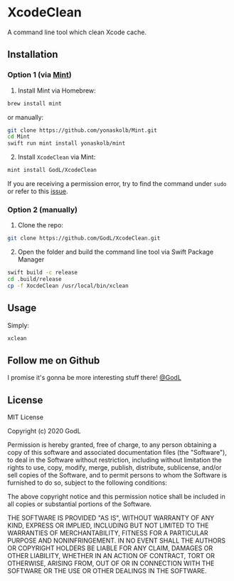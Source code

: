 # XcodeClean

A command line tool which clean Xcode cache.

## Installation
### Option 1 (via [Mint](https://github.com/yonaskolb/Mint))
1. Install Mint via Homebrew:
```sh
brew install mint
```
or manually:
```sh
git clone https://github.com/yonaskolb/Mint.git
cd Mint
swift run mint install yonaskolb/mint
```
2. Install `XcodeClean` via Mint:
```sh
mint install GodL/XcodeClean
```
If you are receiving a permission error, try to find the command under `sudo` or refer to this [issue](https://github.com/yonaskolb/Mint/issues/188).

### Option 2 (manually)
1. Clone the repo:
```sh
git clone https://github.com/GodL/XcodeClean.git
```
2. Open the folder and build the command line tool via Swift Package Manager
```sh
swift build -c release
cd .build/release
cp -f XocdeClean /usr/local/bin/xclean
```

## Usage
Simply:
```sh
xclean
```

## Follow me on Github
I promise it's gonna be more interesting stuff there! [@GodL](https://github.com/GodL)

## License
MIT License

Copyright (c) 2020 GodL

Permission is hereby granted, free of charge, to any person obtaining a copy
of this software and associated documentation files (the "Software"), to deal
in the Software without restriction, including without limitation the rights
to use, copy, modify, merge, publish, distribute, sublicense, and/or sell
copies of the Software, and to permit persons to whom the Software is
furnished to do so, subject to the following conditions:

The above copyright notice and this permission notice shall be included in all
copies or substantial portions of the Software.

THE SOFTWARE IS PROVIDED "AS IS", WITHOUT WARRANTY OF ANY KIND, EXPRESS OR
IMPLIED, INCLUDING BUT NOT LIMITED TO THE WARRANTIES OF MERCHANTABILITY,
FITNESS FOR A PARTICULAR PURPOSE AND NONINFRINGEMENT. IN NO EVENT SHALL THE
AUTHORS OR COPYRIGHT HOLDERS BE LIABLE FOR ANY CLAIM, DAMAGES OR OTHER
LIABILITY, WHETHER IN AN ACTION OF CONTRACT, TORT OR OTHERWISE, ARISING FROM,
OUT OF OR IN CONNECTION WITH THE SOFTWARE OR THE USE OR OTHER DEALINGS IN THE
SOFTWARE.
